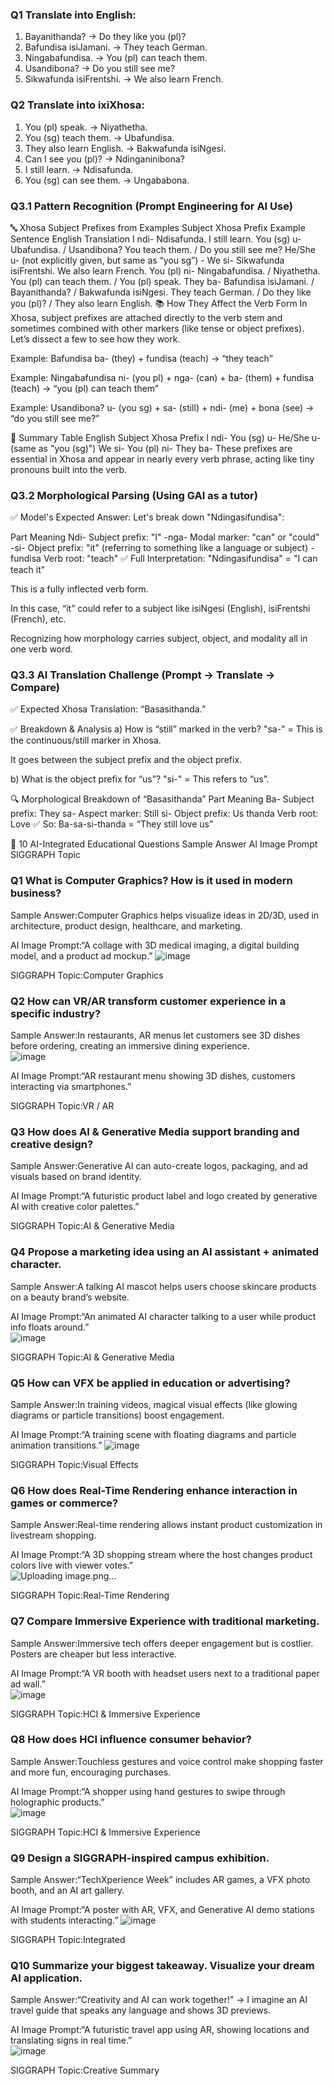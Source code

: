 ### Q1 Translate into English:

1. Bayanithanda?
→ Do they like you (pl)?
2. Bafundisa isiJamani.
→ They teach German.
3. Ningabafundisa.
→ You (pl) can teach them.
4. Usandibona?
→ Do you still see me?
5. Sikwafunda isiFrentshi.
→ We also learn French.

### Q2 Translate into ixiXhosa:

1. You (pl) speak.
→ Niyathetha.
2. You (sg) teach them.
→ Ubafundisa.
3. They also learn English.
→ Bakwafunda isiNgesi.
4. Can I see you (pl)?
→ Ndinganinibona?
5. I still learn.
→ Ndisafunda.
6. You (sg) can see them.
→ Ungababona.

### Q3.1 Pattern Recognition (Prompt Engineering for AI Use)
🔤 Xhosa Subject Prefixes from Examples
Subject	Xhosa Prefix	Example Sentence	English Translation
I	ndi-	Ndisafunda.	I still learn.
You (sg)	u-	Ubafundisa. / Usandibona?	You teach them. / Do you still see me?
He/She	u-	(not explicitly given, but same as “you sg”)	-
We	si-	Sikwafunda isiFrentshi.	We also learn French.
You (pl)	ni-	Ningabafundisa. / Niyathetha.	You (pl) can teach them. / You (pl) speak.
They	ba-	Bafundisa isiJamani. / Bayanithanda? / Bakwafunda isiNgesi.	They teach German. / Do they like you (pl)? / They also learn English.
📚 How They Affect the Verb Form
In Xhosa, subject prefixes are attached directly to the verb stem and sometimes combined with other markers (like tense or object prefixes). Let’s dissect a few to see how they work.

Example: Bafundisa
ba- (they) + fundisa (teach) → “they teach”

Example: Ningabafundisa
ni- (you pl) + nga- (can) + ba- (them) + fundisa (teach) → “you (pl) can teach them”

Example: Usandibona?
u- (you sg) + sa- (still) + ndi- (me) + bona (see) → “do you still see me?”

🧠 Summary Table
English Subject	Xhosa Prefix
I	ndi-
You (sg)	u-
He/She	u- (same as "you (sg)")
We	si-
You (pl)	ni-
They	ba-
These prefixes are essential in Xhosa and appear in nearly every verb phrase, acting like tiny pronouns built into the verb.

### Q3.2 Morphological Parsing (Using GAI as a tutor)
✅ Model's Expected Answer:
Let's break down "Ndingasifundisa":

Part	Meaning
Ndi-	Subject prefix: "I"
-nga-	Modal marker: "can" or "could"
-si-	Object prefix: "it" (referring to something like a language or subject)
-fundisa	Verb root: "teach"
✅ Full Interpretation:
"Ndingasifundisa" = "I can teach it"

This is a fully inflected verb form.

In this case, “it” could refer to a subject like isiNgesi (English), isiFrentshi (French), etc.


Recognizing how morphology carries subject, object, and modality all in one verb word.

### Q3.3 AI Translation Challenge (Prompt → Translate → Compare)
✅ Expected Xhosa Translation:
“Basasithanda.”

✅ Breakdown & Analysis
a) How is “still” marked in the verb?
"sa-" = This is the continuous/still marker in Xhosa.

It goes between the subject prefix and the object prefix.

b) What is the object prefix for “us”?
"si-" = This refers to “us”.

🔍 Morphological Breakdown of “Basasithanda”
Part	Meaning
Ba-	Subject prefix: They
sa-	Aspect marker: Still
si-	Object prefix: Us
thanda	Verb root: Love
✅ So: Ba-sa-si-thanda = “They still love us”

🧠 10 AI-Integrated Educational Questions
Sample Answer	AI Image Prompt	SIGGRAPH Topic
### Q1	What is Computer Graphics? How is it used in modern business?	
Sample Answer:Computer Graphics helps visualize ideas in 2D/3D, used in architecture, product design, healthcare, and marketing.	

AI Image Prompt:“A collage with 3D medical imaging, a digital building model, and a product ad mockup.”
![image](https://github.com/user-attachments/assets/074836e3-e376-405d-af1c-72d4f7200fe6)

SIGGRAPH Topic:Computer Graphics

### Q2	How can VR/AR transform customer experience in a specific industry?	
Sample Answer:In restaurants, AR menus let customers see 3D dishes before ordering, creating an immersive dining experience.	
![image](https://github.com/user-attachments/assets/9b441f15-4e04-467f-9c6f-f9e05cd63a9b)

AI Image Prompt:“AR restaurant menu showing 3D dishes, customers interacting via smartphones.”	

SIGGRAPH Topic:VR / AR

### Q3	How does AI & Generative Media support branding and creative design?	
Sample Answer:Generative AI can auto-create logos, packaging, and ad visuals based on brand identity.	

AI Image Prompt:“A futuristic product label and logo created by generative AI with creative color palettes.”	

SIGGRAPH Topic:AI & Generative Media

### Q4	Propose a marketing idea using an AI assistant + animated character.	
Sample Answer:A talking AI mascot helps users choose skincare products on a beauty brand’s website.	

AI Image Prompt:“An animated AI character talking to a user while product info floats around.”	
![image](https://github.com/user-attachments/assets/331fa2d4-18fe-4433-a171-1e6b0ff6db57)

SIGGRAPH Topic:AI & Generative Media

###  Q5	How can VFX be applied in education or advertising?
Sample Answer:In training videos, magical visual effects (like glowing diagrams or particle transitions) boost engagement.	

AI Image Prompt:“A training scene with floating diagrams and particle animation transitions.”
![image](https://github.com/user-attachments/assets/34735005-8546-4cfb-a332-7885f80e6723)

SIGGRAPH Topic:Visual Effects

### Q6	How does Real-Time Rendering enhance interaction in games or commerce?	
Sample Answer:Real-time rendering allows instant product customization in livestream shopping.	

AI Image Prompt:“A 3D shopping stream where the host changes product colors live with viewer votes.”	
![Uploading image.png…]()

SIGGRAPH Topic:Real-Time Rendering

### Q7	Compare Immersive Experience with traditional marketing.	
Sample Answer:Immersive tech offers deeper engagement but is costlier. Posters are cheaper but less interactive.	

AI Image Prompt:“A VR booth with headset users next to a traditional paper ad wall.”	
![image](https://github.com/user-attachments/assets/1cf019b3-5e79-4479-aa02-5057d3efc45a)

SIGGRAPH Topic:HCI & Immersive Experience

### Q8	How does HCI influence consumer behavior?	
Sample Answer:Touchless gestures and voice control make shopping faster and more fun, encouraging purchases.	

AI Image Prompt:“A shopper using hand gestures to swipe through holographic products.”	
![image](https://github.com/user-attachments/assets/3bac9652-8cdc-4a3f-afae-1bb0b0627285)

SIGGRAPH Topic:HCI & Immersive Experience

### Q9	Design a SIGGRAPH-inspired campus exhibition.	
Sample Answer:“TechXperience Week” includes AR games, a VFX photo booth, and an AI art gallery.	

AI Image Prompt:“A poster with AR, VFX, and Generative AI demo stations with students interacting.”	
![image](https://github.com/user-attachments/assets/c9a5aff0-e392-43a0-9b3e-e207c153474b)

SIGGRAPH Topic:Integrated

### Q10	Summarize your biggest takeaway. Visualize your dream AI application.	
Sample Answer:“Creativity and AI can work together!” → I imagine an AI travel guide that speaks any language and shows 3D previews.	

AI Image Prompt:“A futuristic travel app using AR, showing locations and translating signs in real time.”	
![image](https://github.com/user-attachments/assets/5812e0e3-35f4-4e8b-bafe-ca8e31d01e3a)

SIGGRAPH Topic:Creative Summary

